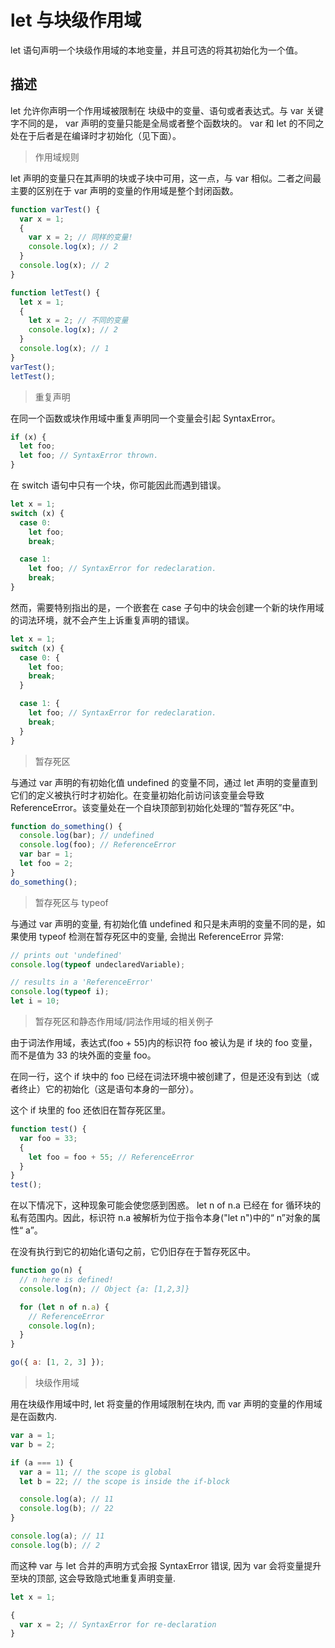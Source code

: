# let 与块级作用域

let 语句声明一个块级作用域的本地变量，并且可选的将其初始化为一个值。

## 描述

let 允许你声明一个作用域被限制在 块级中的变量、语句或者表达式。与 var 关键字不同的是， var 声明的变量只能是全局或者整个函数块的。 var 和 let 的不同之处在于后者是在编译时才初始化（见下面）。

> 作用域规则

let 声明的变量只在其声明的块或子块中可用，这一点，与 var 相似。二者之间最主要的区别在于 var 声明的变量的作用域是整个封闭函数。

```javascript
function varTest() {
  var x = 1;
  {
    var x = 2; // 同样的变量!
    console.log(x); // 2
  }
  console.log(x); // 2
}

function letTest() {
  let x = 1;
  {
    let x = 2; // 不同的变量
    console.log(x); // 2
  }
  console.log(x); // 1
}
varTest();
letTest();
```

> 重复声明

在同一个函数或块作用域中重复声明同一个变量会引起 SyntaxError。

```javascript
if (x) {
  let foo;
  let foo; // SyntaxError thrown.
}
```

在 switch 语句中只有一个块，你可能因此而遇到错误。

```javascript
let x = 1;
switch (x) {
  case 0:
    let foo;
    break;

  case 1:
    let foo; // SyntaxError for redeclaration.
    break;
}
```

然而，需要特别指出的是，一个嵌套在 case 子句中的块会创建一个新的块作用域的词法环境，就不会产生上诉重复声明的错误。

```javascript
let x = 1;
switch (x) {
  case 0: {
    let foo;
    break;
  }

  case 1: {
    let foo; // SyntaxError for redeclaration.
    break;
  }
}
```

> 暂存死区

与通过 var 声明的有初始化值 undefined 的变量不同，通过 let 声明的变量直到它们的定义被执行时才初始化。在变量初始化前访问该变量会导致 ReferenceError。该变量处在一个自块顶部到初始化处理的“暂存死区”中。

```javascript
function do_something() {
  console.log(bar); // undefined
  console.log(foo); // ReferenceError
  var bar = 1;
  let foo = 2;
}
do_something();
```

> 暂存死区与 typeof

与通过 var 声明的变量, 有初始化值 undefined 和只是未声明的变量不同的是，如果使用 typeof 检测在暂存死区中的变量, 会抛出 ReferenceError 异常:

```javascript
// prints out 'undefined'
console.log(typeof undeclaredVariable);

// results in a 'ReferenceError'
console.log(typeof i);
let i = 10;
```

> 暂存死区和静态作用域/詞法作用域的相关例子

由于词法作用域，表达式(foo + 55)内的标识符 foo 被认为是 if 块的 foo 变量，而不是值为 33 的块外面的变量 foo。

在同一行，这个 if 块中的 foo 已经在词法环境中被创建了，但是还没有到达（或者终止）它的初始化（这是语句本身的一部分）。

这个 if 块里的 foo 还依旧在暂存死区里。

```javascript
function test() {
  var foo = 33;
  {
    let foo = foo + 55; // ReferenceError
  }
}
test();
```

在以下情况下，这种现象可能会使您感到困惑。 let n of n.a 已经在 for 循环块的私有范围内。因此，标识符 n.a 被解析为位于指令本身("let n")中的“ n”对象的属性“ a”。

在没有执行到它的初始化语句之前，它仍旧存在于暂存死区中。

```javascript
function go(n) {
  // n here is defined!
  console.log(n); // Object {a: [1,2,3]}

  for (let n of n.a) {
    // ReferenceError
    console.log(n);
  }
}

go({ a: [1, 2, 3] });
```

> 块级作用域

用在块级作用域中时, let 将变量的作用域限制在块内, 而 var 声明的变量的作用域是在函数内.

```javascript
var a = 1;
var b = 2;

if (a === 1) {
  var a = 11; // the scope is global
  let b = 22; // the scope is inside the if-block

  console.log(a); // 11
  console.log(b); // 22
}

console.log(a); // 11
console.log(b); // 2
```

而这种 var 与 let 合并的声明方式会报 SyntaxError 错误, 因为 var 会将变量提升至块的顶部, 这会导致隐式地重复声明变量.

```javascript
let x = 1;

{
  var x = 2; // SyntaxError for re-declaration
}
```
